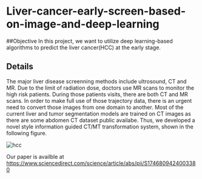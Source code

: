 # Liver-cancer-early-screen-based-on-image-and-deep-learning

##Objective
In this project, we want to utilize deep learning-based algorithms to predict the liver cancer(HCC) at the early stage.

## Details
The major liver disease screenning methods include ultrosound, CT and MR. Due to the limit of radiation dose, doctors use MR scans to monitor the high risk patients. During those patients visits, there are both CT and MR scans. In order to make full use of those trajectory data, there is an urgent need to convert those images from one domain to another. Most of the current liver and tumor segmentation models are trained on CT images as there are some abdomen CT dataset public availabe. Thus, we developed a novel style information guided CT/MT transformation system, shown in the following figure. 

![hcc](https://github.com/user-attachments/assets/569c6653-029a-4aba-9b88-d4803aed58ef)

Our paper is availble at https://www.sciencedirect.com/science/article/abs/pii/S1746809424003380
